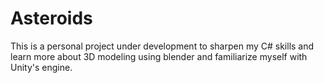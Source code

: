# Asteroids
This is a personal project under development to sharpen my C# skills and learn more about 3D modeling using blender and familiarize myself with Unity's engine.
